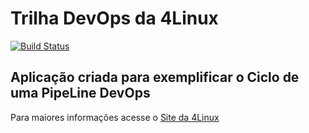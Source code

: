 # Trilha DevOps da 4Linux

<!-- Altere a Flag abaixo com sua URL do Travis -->
[![Build Status](https://travis-ci.org/araujodelucas/DevOpsLab-HelloWorld.svg?branch=master)](https://travis-ci.org/araujodelucas/DevOpsLab-HelloWorld)
## Aplicação criada para exemplificar o Ciclo de uma PipeLine DevOps


Para maiores informações acesse o [Site da 4Linux](https://www.4linux.com.br/cursos/devops)
